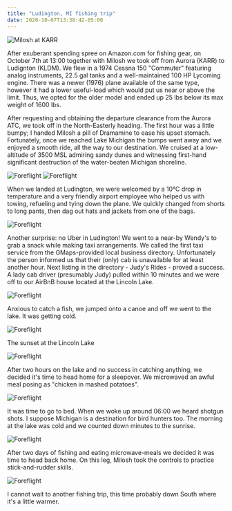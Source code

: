 ```yaml
---
title: "Ludington, MI fishing trip"
date: 2020-10-07T13:38:42-05:00
---
```

![Milosh at KARR️](IMG_1602.jpg)

After exuberant spending spree on Amazon.com for fishing gear, on October 7th at 13:00 together with Milosh we took off from Aurora (KARR) to Ludignton (KLDM). We flew in a 1974 Cessna 150 "Commuter" featuring analog instruments, 22.5 gal tanks and a well-maintained 100 HP Lycoming engine. There was a newer (1976) plane available of the same type, however it had a lower useful-load which would put us near or above the limit. Thus, we opted for the older model and ended up 25 lbs below its max weight of 1600 lbs.

After requesting and obtaining the departure clearance from the Aurora ATC, we took off in the North-Easterly heading. The first hour was a little bumpy; I handed Milosh a pill of Dramamine to ease his upset stomach. Fortunately, once we reached Lake Michigan the bumps went away and we enjoyed a smooth ride, all the way to our destination. We cruised at a low-altitude of 3500 MSL admiring sandy dunes and witnessing first-hand significant destruction of the water-beaten Michigan shoreline.

![Foreflight](flight-map.jpeg)
![Foreflight](IMG_1604.jpg)

When we landed at Ludington, we were welcomed by a 10°C drop in temperature and a very friendly airport employee who helped us with towing, refueling and tying down the plane. We quickly changed from shorts to long pants, then dag out hats and jackets from one of the bags.

![Foreflight](IMG_1607.jpg)

Another surprise: no Uber in Ludington! We went to a near-by Wendy's to grab a snack while making taxi arrangements. We called the first taxi service from the GMaps-provided local business directory. Unfortunately the person informed us that their (only) cab is unavailable for at least another hour. Next listing in the directory - Judy's Rides - proved a success. A lady cab driver (presumably Judy) pulled within 10 minutes and we were off to our AirBnB house located at the Lincoln Lake.

![Foreflight](IMG_1612.jpg)

Anxious to catch a fish, we jumped onto a canoe and off we went to the lake. It was getting cold.

![Foreflight](IMG_1613.jpg)

The sunset at the Lincoln Lake

![Foreflight](IMG_1615.jpg)

After two hours on the lake and no success in catching anything, we decided it's time to head home for a sleepover. We microwaved an awful meal posing as "chicken in mashed potatoes".

![Foreflight](IMG_1618.jpg)

It was time to go to bed. When we woke up around 06:00 we heard shotgun shots. I suppose Michigan is a destination for bird hunters too. The morning at the lake was cold and we counted down minutes to the sunrise.

![Foreflight](IMG_1623.jpg)

After two days of fishing and eating microwave-meals we decided it was time to head back home. On this leg, Milosh took the controls to practice stick-and-rudder skills.

![Foreflight](IMG_1631.jpg)

I cannot wait to another fishing trip, this time probably down South where it's a little warmer.